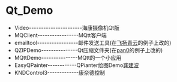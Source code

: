 # Qt_Demo

- Video----------------------海康摄像机Qt版
- MQClient-----------------MQtt客户端
- emailtool-----------------邮件发送工具(在[飞扬青云](https://gitee.com/feiyangqingyun/QWidgetDemo)的例子上改的)
- QZIPDemo---------------Qt压缩文件夹(在[pan0](https://gitee.com/pan0/WinRarInterface)的例子上改的)
- MQttDemo---------------MQtt的一个小应用
- EasyQPainter------------QPianter绘图Demo[龚建波](https://gitee.com/gongjianbo/EasyQPainter)
- KNDControl3-------------康奈德控制
